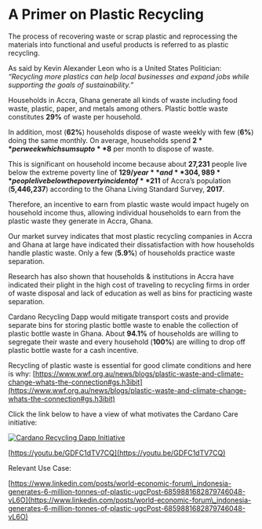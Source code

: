 # A Primer on Plastic Recycling

The process of recovering waste or scrap plastic and reprocessing the materials into functional and useful products is referred to as plastic recycling.

As said by Kevin Alexander Leon who is a United States Politician: _“Recycling more plastics can help local businesses and expand jobs while supporting the goals of sustainability.”_

Households in Accra, Ghana generate all kinds of waste including food waste, plastic, paper, and metals among others. Plastic bottle waste constitutes **29%** of waste per household.

In addition, most (**62%**) households dispose of waste weekly with few (**6%**) doing the same monthly. On average, households spend **$2** per week which sums up to **$8** per month to dispose of waste.

This is significant on household income because about **27,231** people live below the extreme poverty line of **$129/year** and **304,989** people live below the poverty incident of **$211** of Accra’s population (**5,446,237**) according to the Ghana Living Standard Survey, **2017**.

Therefore, an incentive to earn from plastic waste would impact hugely on household income thus, allowing individual households to earn from the plastic waste they generate in Accra, Ghana.

Our market survey indicates that most plastic recycling companies in Accra and Ghana at large have indicated their dissatisfaction with how households handle plastic waste. Only a few (**5.9%**) of households practice waste separation.

Research has also shown that households & institutions in Accra have indicated their plight in the high cost of traveling to recycling firms in order of waste disposal and lack of education as well as bins for practicing waste separation.

Cardano Recycling Dapp would mitigate transport costs and provide separate bins for storing plastic bottle waste to enable the collection of plastic bottle waste in Ghana. About **94.1%** of households are willing to segregate their waste and every household (**100%**) are willing to drop off plastic bottle waste for a cash incentive.

Recycling of plastic waste is essential for good climate conditions and here is why: [https://www.wwf.org.au/news/blogs/plastic-waste-and-climate-change-whats-the-connection#gs.h3ibit](https://www.wwf.org.au/news/blogs/plastic-waste-and-climate-change-whats-the-connection#gs.h3ibit)

Click the link below to have a view of what motivates the Cardano Care initiative:

[![Cardano Recycling Dapp Initiative](https://img.youtube.com/vi/GDFC1dTV7CQ/0.jpg)](https://www.youtube.com/watch?v=GDFC1dTV7CQ)

[https://youtu.be/GDFC1dTV7CQ](https://youtu.be/GDFC1dTV7CQ)

Relevant Use Case:

&#x20;[https://www.linkedin.com/posts/world-economic-forum\_indonesia-generates-6-million-tonnes-of-plastic-ugcPost-6859881682879746048-vL6O](https://www.linkedin.com/posts/world-economic-forum\_indonesia-generates-6-million-tonnes-of-plastic-ugcPost-6859881682879746048-vL6O)
